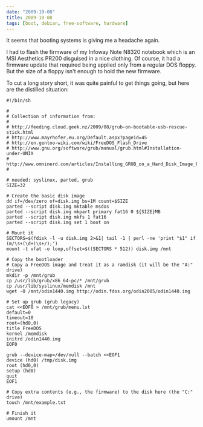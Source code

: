 ```yaml
---
date: "2009-10-08"
title: 2009-10-08
tags: [boot, debian, free-software, hardware]
---
```

It seems that booting systems is giving me a headache again.

I had to flash the firmware of my Infoway Note N8320 notebook which
is an MSI Aesthetics PR200 disguised in a nice clothing. Of course,
it had a firmware update that required being applied only from a
regular DOS floppy. But the size of a floppy isn't enough to hold
the new firmware.

To cut a long story short, it was quite painful to get things
going, but here are the distilled situation:

    #!/bin/sh

    #
    # Collection of information from:
    #
    # http://feeding.cloud.geek.nz/2009/08/grub-on-bootable-usb-rescue-stick.html
    # http://www.mayrhofer.eu.org/Default.aspx?pageid=45
    # http://en.gentoo-wiki.com/wiki/FreeDOS_Flash_Drive
    # http://www.gnu.org/software/grub/manual/grub.html#Installation-under-UNIX
    # http://www.omninerd.com/articles/Installing_GRUB_on_a_Hard_Disk_Image_File
    #

    # needed: syslinux, parted, grub
    SIZE=32

    # Create the basic disk image
    dd if=/dev/zero of=disk.img bs=1M count=$SIZE
    parted --script disk.img mktable msdos
    parted --script disk.img mkpart primary fat16 0 ${SIZE}MB
    parted --script disk.img mkfs 1 fat16
    parted --script disk.img set 1 boot on

    # Mount it
    SECTORS=$(fdisk -l -u disk.img 2>&1| tail -1 | perl -ne 'print "$1" if (m/\s+(\d+)\s+/);')
    mount -t vfat -o loop,offset=$((SECTORS * 512)) disk.img /mnt

    # Copy the bootloader
    # Copy a FreeDOS image and treat it as a ramdisk (it will be the "A:" drive)
    mkdir -p /mnt/grub
    cp /usr/lib/grub/x86_64-pc/* /mnt/grub
    cp /usr/lib/syslinux/memdisk /mnt
    wget -O /mnt/odin1440.img http://odin.fdos.org/odin2005/odin1440.img

    # Set up grub (grub legacy)
    cat <<EOF0 > /mnt/grub/menu.lst
    default=0
    timeout=10
    root=(hd0,0)
    title FreeDOS
    kernel /memdisk
    initrd /odin1440.img
    EOF0

    grub --device-map=/dev/null --batch <<EOF1
    device (hd0) /tmp/disk.img
    root (hd0,0)
    setup (hd0)
    quit
    EOF1

    # Copy extra contents (e.g., the firmware) to the disk here (the "C:" drive)
    touch /mnt/example.txt

    # Finish it
    umount /mnt


